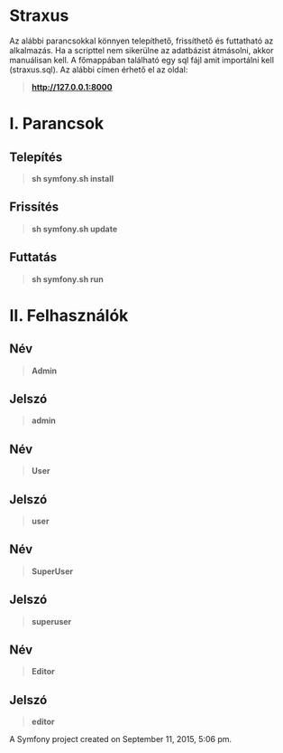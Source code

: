 Straxus
=======
Az alábbi parancsokkal könnyen telepíthető, frissíthető és futtatható az alkalmazás.
Ha a scripttel nem sikerülne az adatbázist átmásolni, akkor manuálisan kell. 
A főmappában található egy sql fájl amit importálni kell (straxus.sql).
Az alábbi címen érhető el az oldal:
> **http://127.0.0.1:8000**

# I. Parancsok

Telepítés
---------------------------
> **sh symfony.sh install**

Frissítés
---------------------------
> **sh symfony.sh update**

Futtatás
---------------------------
> **sh symfony.sh run**

# II. Felhasználók

Név
---------------------------
> **Admin**

Jelszó
---------------------------
> **admin**

Név
---------------------------
> **User**

Jelszó
---------------------------
> **user**

Név
---------------------------
> **SuperUser**

Jelszó
---------------------------
> **superuser**

Név
---------------------------
> **Editor**

Jelszó
---------------------------
> **editor**


A Symfony project created on September 11, 2015, 5:06 pm.
